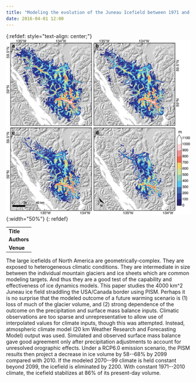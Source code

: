 ```yaml
---
title: "Modeling the evolution of the Juneau Icefield between 1971 and 2100 using the Parallel Ice Sheet Model (PISM)"
date: 2016-04-01 12:00
---
```


{:refdef: style="text-align: center;"}
![](/img/applications/ziemenetal2016.png){:width="50%"}
{: refdef}


||
|-
| **Title** | [Modeling the evolution of the Juneau Icefield between 1971 and 2100 using the Parallel Ice Sheet Model (PISM)](http://dx.doi.org/10.1017/jog.2016.13) |
| **Authors** | [F. Ziemen](https://www.dkrz.de/en/about-en/staff/dr-florian-ziemen), R. Hock, A. Aschwanden, C. Khroulev, C. Kienholz, A. Melkonian, and J. Zhang |
| **Venue** |  [Journal of Glaciology](http://journals.cambridge.org/action/displayJournal?jid=JOG) |

The large icefields of North America are geometrically-complex. They are exposed to heterogeneous climatic conditions. They are intermediate in size between the individual mountain glaciers and ice sheets which are common modeling targets. And thus they are a good test of the capability and effectiveness of ice dynamics models.
This paper studies the 4000 km^2 Juneau ice field straddling the USA/Canada border using PISM. Perhaps it is no surprise that the modeled outcome of a future warming scenario is (1) loss of much of the glacier volume, and (2) strong dependence of the outcome on the precipitation and surface mass balance inputs. Climatic observations are too sparse and unrepresentative to allow use of interpolated values for climate inputs, though this was attempted. Instead, atmospheric climate model (20 km Weather Research and Forecasting Model) output was used. Simulated and observed surface mass balance gave good agreement only after precipitation adjustments to account for unresolved orographic effects. Under a RCP6.0 emission scenario, the PISM results then project a decrease in ice volume by 58--68% by 2099 compared with 2010. If the modeled 2070--99 climate is held constant beyond 2099, the icefield is eliminated by 2200. With constant 1971--2010 climate, the icefield stabilizes at 86% of its present-day volume.


